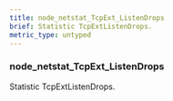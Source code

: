 ```yaml
---
title: node_netstat_TcpExt_ListenDrops
brief: Statistic TcpExtListenDrops.
metric_type: untyped
---
```

### node_netstat_TcpExt_ListenDrops

Statistic TcpExtListenDrops.